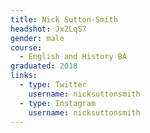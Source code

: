 ```yaml
---
title: Nick Sutton-Smith
headshot: Jx2LqS7
gender: male
course:
  - English and History BA
graduated: 2018
links:
  - type: Twitter
    username: nicksuttonsmith
  - type: Instagram
    username: nicksuttonsmith
---
```

